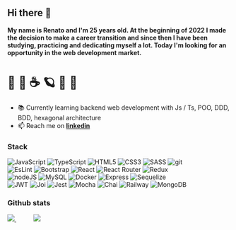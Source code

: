 ## Hi there 👋

<strong>
My name is Renato and I'm 25 years old. At the beginning of 2022 I made the decision to make a career transition and since then I have been studying, practicing and dedicating myself a lot. Today I'm looking for an opportunity in the web development market.</strong>

#  🧗‍ 🥾  ☕  🪐  🐶 🛫

- 📚 Currently learning backend web development with Js / Ts, POO, DDD, BDD, hexagonal architecture
- 📫 Reach me on <strong>[linkedin](http://www.linkedin.com/in/renato-dourado-b1b301112)</strong>

<!-- ###  :sound: Highlights 
  - [Irecipe](https://github.com/RenatoDourad0/Project_Irecipe)
  - [Trybe Wallet](https://github.com/RenatoDourad0/Trybe_Wallet_Project)
  - [TrybeTunes](https://github.com/RenatoDourad0/Project_TrybeTunes)
  - [Shopping Cart](https://github.com/RenatoDourad0/Project_Shopping_Cart_Trybe)
  - [Launch Countdown Timer](https://github.com/RenatoDourad0/Project_Launch_Countdown_Timer_FrontendMentor)
  - [Blogr landing page](https://github.com/RenatoDourad0/Project_Blogr_Landing_Page_FrontendMentor) -->

### Stack
![JavaScript](https://img.shields.io/badge/javascript-%23323330.svg?style=for-the-badge&logo=javascript&logoColor=)
![TypeScript](https://img.shields.io/badge/typescript-%23323330.svg?style=for-the-badge&logo=typescript&logoColor=)
![HTML5](https://img.shields.io/badge/html5-%23323330.svg?style=for-the-badge&logo=html5&logoColor=)
![CSS3](https://img.shields.io/badge/css3-%23323330.svg?style=for-the-badge&logo=css3&logoColor=)
![SASS](https://img.shields.io/badge/SASS-%23323330.svg?style=for-the-badge&logo=SASS&logoColor=)
![git]( https://img.shields.io/badge/git-%23323330?style=for-the-badge&logo=git&logoColor=)
<br />
![EsLint]( https://img.shields.io/badge/EsLint-%23323330?style=for-the-badge&logo=eslint&logoColor=)
![Bootstrap](https://img.shields.io/badge/bootstrap-%23323330.svg?style=for-the-badge&logo=bootstrap&logoColor=)
![React](https://img.shields.io/badge/react-%23323330.svg?style=for-the-badge&logo=react&logoColor=)
![React Router](https://img.shields.io/badge/React_Router-%23323330?style=for-the-badge&logo=react-router&logoColor=)
![Redux](https://img.shields.io/badge/redux-%23323330.svg?style=for-the-badge&logo=redux&logoColor=)
<br />
![nodeJS]( https://img.shields.io/badge/Node.js-%23323330?style=for-the-badge&logo=nodedotjs&logoColor=)
![MySQL]( https://img.shields.io/badge/mysql-%23323330?style=for-the-badge&logo=mysql&logoColor=)
![Docker]( https://img.shields.io/badge/Docker-%23323330?style=for-the-badge&logo=docker&logoColor=)
![Express]( https://img.shields.io/badge/express-%23323330?style=for-the-badge&logo=express&logoColor=)
![Sequelize]( https://img.shields.io/badge/sequelize-%23323330?style=for-the-badge&logo=sequelize&logoColor=)
<br />
![JWT]( https://img.shields.io/badge/JWT-%23323330?style=for-the-badge&logo=jsonwebtokens&logoColor=)
![Joi]( https://img.shields.io/badge/joi-%23323330?style=for-the-badge&logo=joi&logoColor=)
![Jest]( https://img.shields.io/badge/jest-%23323330?style=for-the-badge&logo=jest&logoColor=)
![Mocha]( https://img.shields.io/badge/mocha-%23323330?style=for-the-badge&logo=mocha&logoColor=)
![Chai]( https://img.shields.io/badge/chai-%23323330?style=for-the-badge&logo=chai&logoColor=)
![Railway]( https://img.shields.io/badge/railway-%23323330?style=for-the-badge&logo=railway&logoColor=)
![MongoDB]( https://img.shields.io/badge/mongodb-%23323330?style=for-the-badge&logo=mongodb&logoColor=)

  <!--
  Jest
  RTL
  -->

  ### Github stats
<div>
  <a href="#">
    <img align="bottom" src="https://github-readme-stats.vercel.app/api/top-langs/?username=RenatoDourad0&layout=compact"/>
  </a>
   &nbsp &nbsp &nbsp &nbsp &nbsp
  <a href="#">
    <img align="bottom" src="https://github-readme-stats.vercel.app/api?username=RenatoDourad0&hide_rank=true&hide=stars,contribs&hide_title=true&count_private=true"/>
  </a>
</div>

<!--
[![Anurag's GitHub stats](https://github-readme-stats.vercel.app/api?username=RenatoDourad0&show_icons=true)](https://github.com/anuraghazra/github-readme-stats)
[![Top Langs](https://github-readme-stats.vercel.app/api/top-langs/?username=RenatoDourad0)](https://github.com/anuraghazra/github-readme-stats)

**RenatoDourad0/RenatoDourad0** is a ✨ _special_ ✨ repository because its `README.md` (this file) appears on your GitHub profile.

Here are some ideas to get you started:

- 🔭 I’m currently working on ...
- 🌱 I’m currently learning ...
- 👯 I’m looking to collaborate on ...
- 🤔 I’m looking for help with ...
- 💬 Ask me about ...
- 📫 How to reach me: ...
- 😄 Pronouns: ...
- ⚡ Fun fact: ...
-->
